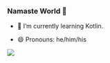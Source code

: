### Namaste World 🙏

<!-- - 🔭 I’m currently working on ... -->
- 🌱 I’m currently learning Kotlin.
<!-- - 👯 I’m looking to collaborate on ... -->
<!-- - 🤔 I’m looking for help with ... -->
<!-- - 💬 Ask me about ... -->
<!-- - 📫 How to reach me: Search for tech_nerd_69 (Twitter) -->
- 😄 Pronouns: he/him/his
<!-- - ⚡ Fun fact: ... -->

<img src = "https://github-readme-stats.vercel.app/api?username=chandMessi10&count_private=true&&show_icons=true&title_color=6e9a44&icon_color=bad072&text_color=d5e2ed&bg_color=023026">

<!-- <img src = "https://github-readme-stats.vercel.app/api/top-langs/?username=chandMessi10&show_icons=true&theme=radical&custom_title=Languages&"> -->
